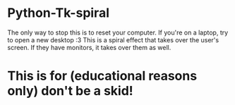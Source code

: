 # Python-Tk-spiral
The only way to stop this is to reset your computer. If you're on a laptop, try to open a new desktop :3
This is a spiral effect that takes over the user's screen. If they have monitors, it takes over them as well. 
# This is for (educational reasons only) don't be a skid!
